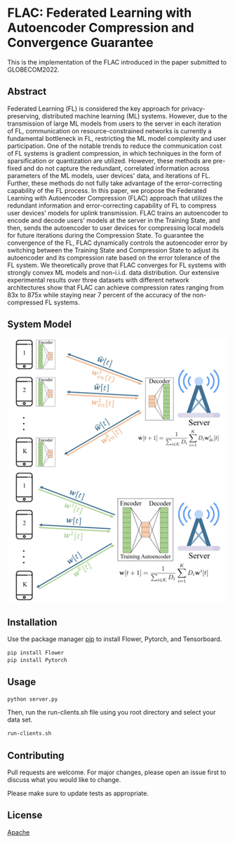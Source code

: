 # FLAC: Federated Learning with Autoencoder Compression and Convergence Guarantee

This is the implementation of the FLAC introduced in the paper submitted to GLOBECOM2022. 

## Abstract
Federated Learning (FL) is considered the key approach for privacy-preserving, distributed machine learning (ML) systems. However, due to the transmission of large ML models from users to the server in each iteration of FL, communication on resource-constrained networks is currently a fundamental bottleneck in FL, restricting the ML model complexity and user participation. One of the notable trends to reduce the communication cost of FL systems is gradient compression, in which techniques in the form of sparsification or quantization are utilized. However, these methods are pre-fixed and do not capture the redundant, correlated information across parameters of the ML models, user devices' data, and iterations of FL. Further, these methods do not fully take advantage of the error-correcting capability of the FL process. In this paper, we propose the Federated Learning with Autoencoder Compression (FLAC) approach that utilizes the redundant information and error-correcting capability of FL to compress user devices' models for uplink transmission. FLAC trains an autoencoder to encode and decode users' models at the server in the Training State, and then, sends the autoencoder to user devices for compressing local models for future iterations during the Compression State. To guarantee the convergence of the FL, FLAC dynamically controls the autoencoder error by switching between the Training State and Compression State to adjust its autoencoder and its compression rate based on the error tolerance of the FL system. We theoretically prove that FLAC converges for FL systems with strongly convex ML models and non-i.i.d. data distribution. Our extensive experimental results over three datasets with different network architectures show that FLAC can achieve compression rates ranging from 83x to 875x while staying near 7 percent of the accuracy of the non-compressed FL systems.

## System Model
<p float="right">
  <img src="/images/compression.jpg" width="500" title="Compression"/>
  
  <img src="/images/training.jpg" width="500" title="Training" />

</p>

## Installation

Use the package manager [pip](https://pip.pypa.io/en/stable/) to install Flower, Pytorch, and Tensorboard.

```bash
pip install Flower
pip install Pytorch
```

## Usage

```bash
python server.py

```
Then, run the run-clients.sh file using you root directory and select your data set.
```bash
run-clients.sh

```
## Contributing
Pull requests are welcome. For major changes, please open an issue first to discuss what you would like to change.

Please make sure to update tests as appropriate.

## License
[Apache](https://www.apache.org/legal/src-headers.html)
